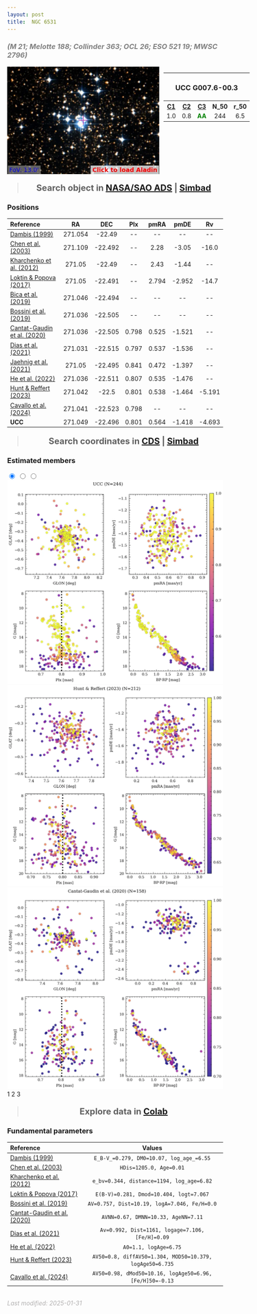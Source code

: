 ```yaml
---
layout: post
title:  NGC 6531
---
```

<h3><span style="color: #808080;"><i>(M 21; Melotte 188; Collinder 363; OCL 26; ESO 521 19; MWSC 2796)</i></span></h3><div style="display: flex; justify-content: space-between; width:720px;height:250px">
<div style="text-align: center;">
<!-- WEBP image -->
<img id="myImage" src="https://raw.githubusercontent.com/ucc23/Q1N/main/plots/ngc6531_aladin.webp" alt="Clickable Image" style="width:355px;height:250px; cursor: pointer;">

<!-- Div to contain Aladin Lite viewer -->
<div id="aladin-lite-div" style="width:355px;height:250px;display:none;"></div>

<!-- Aladin Lite script (will be loaded after the image is clicked) -->
<script type="text/javascript">
// Function to load Aladin Lite after image click and hide the image
function loadAladinLiteAndHideImage() {
    // Dynamically load the Aladin Lite script
    let aladinScript = document.createElement('script');
    aladinScript.src = "https://aladin.cds.unistra.fr/AladinLite/api/v3/latest/aladin.js";
    aladinScript.charset = "utf-8";
    aladinScript.onload = function () {
        A.init.then(() => {
            let aladin = A.aladin('#aladin-lite-div', {survey:"P/DSS2/color", fov:0.217, target: "271.049 -22.496"});
            // Remove the image
            document.getElementById('myImage').remove();
            // Hide the image
            //document.getElementById('myImage').style.visibility = "hidden";
            // Show the Aladin Lite viewer
            document.getElementById('aladin-lite-div').style.display = 'block';
        });
     };
    document.head.appendChild(aladinScript);
}
// Event listener for image click
document.getElementById('myImage').addEventListener('click', loadAladinLiteAndHideImage);
</script>
</div>
<!-- Left block -->

<table style="text-align: center; width:355px;height:250px;">
  <!-- Row 1 (title) -->
  <tr>
    <td colspan="5"><h3>UCC G007.6-00.3</h3></td>
  </tr>
  <!-- Row 2 -->
  <tr>
    <th><a href="https://ucc.ar/faq#what-are-the-c1-c2-and-c3-parameters" title="Photometric class">C1</a></th>
    <th><a href="https://ucc.ar/faq#what-are-the-c1-c2-and-c3-parameters" title="Density class">C2</a></th>
    <th><a href="https://ucc.ar/faq#what-are-the-c1-c2-and-c3-parameters" title="Combined class">C3</a></th>
    <th><div title="Stars with membership probability >50%">N_50</div></th>
    <th><div title="Radius that contains half the members [arcmin]">r_50</div></th>
  </tr>
  <!-- Row 3 -->
  <tr>
    <td>1.0</td>
    <td>0.8</td>
    <td><span style="color: green; font-weight: bold;">A</span><span style="color: green; font-weight: bold;">A</span></td>
    <td>244</td>
    <td>6.5</td>
  </tr>
</table>
</div>

> <p style="text-align:center; font-weight: bold; font-size:20px">Search object in <a data-umami-event="nasa_search" href="https://ui.adsabs.harvard.edu/search/q=%20collection%3Aastronomy%20body%3A%22NGC%206531%22&sort=date%20desc%2C%20bibcode%20desc&p_=0" target="_blank">NASA/SAO ADS</a> | <a data-umami-event="simbad_search" href="https://simbad.cds.unistra.fr/simbad/sim-id-refs?Ident=ngc6531" target="_blank">Simbad</a></p>


### Positions

| Reference    | RA    | DEC   | Plx  | pmRA  | pmDE   |  Rv  |
| :---         | :---: | :---: | :---: | :---: | :---: | :---: |
|[Dambis (1999)](https://ui.adsabs.harvard.edu/abs/1999AstL...25....7D) | 271.054 | -22.49 | -- | -- | -- | -- |
|[Chen et al. (2003)](https://ui.adsabs.harvard.edu/abs/2003AJ....125.1397C) | 271.109 | -22.492 | -- | 2.28 | -3.05 | -16.0 |
|[Kharchenko et al. (2012)](https://ui.adsabs.harvard.edu/abs/2012A%26A...543A.156K) | 271.05 | -22.49 | -- | 2.43 | -1.44 | -- |
|[Loktin & Popova (2017)](https://ui.adsabs.harvard.edu/abs/2017AstBu..72..257L) | 271.05 | -22.491 | -- | 2.794 | -2.952 | -14.7 |
|[Bica et al. (2019)](https://ui.adsabs.harvard.edu/abs/2019AJ....157...12B) | 271.046 | -22.494 | -- | -- | -- | -- |
|[Bossini et al. (2019)](https://ui.adsabs.harvard.edu/abs/2019A%26A...623A.108B) | 271.036 | -22.505 | -- | -- | -- | -- |
|[Cantat-Gaudin et al. (2020)](https://ui.adsabs.harvard.edu/abs/2020A%26A...640A...1C) | 271.036 | -22.505 | 0.798 | 0.525 | -1.521 | -- |
|[Dias et al. (2021)](https://ui.adsabs.harvard.edu/abs/2021MNRAS.504..356D) | 271.031 | -22.515 | 0.797 | 0.537 | -1.536 | -- |
|[Jaehnig et al. (2021)](https://ui.adsabs.harvard.edu/abs/2021ApJ...923..129J) | 271.05 | -22.495 | 0.841 | 0.472 | -1.397 | -- |
|[He et al. (2022)](https://ui.adsabs.harvard.edu/abs/2022ApJS..262....7H) | 271.036 | -22.511 | 0.807 | 0.535 | -1.476 | -- |
|[Hunt & Reffert (2023)](https://ui.adsabs.harvard.edu/abs/2023A%26A...673A.114H) | 271.042 | -22.5 | 0.801 | 0.538 | -1.464 | -5.191 |
|[Cavallo et al. (2024)](https://ui.adsabs.harvard.edu/abs/2024AJ....167...12C) | 271.041 | -22.523 | 0.798 | -- | -- | -- |
| **UCC** |271.049 | -22.496 | 0.801 | 0.564 | -1.418 | -4.693 |

> <p style="text-align:center; font-weight: bold; font-size:20px">Search coordinates in <a data-umami-event="cds_coord_search" href="https://cdsportal.u-strasbg.fr/?target=271.049,-22.496" target="_blank">CDS</a> | <a data-umami-event="simbad_coord_search" href="https://simbad.cds.unistra.fr/mobile/object_list.html?coord=271.049%20-22.496&output=json&radius=5&userEntry=ngc6531" target="_blank">Simbad</a></p>

### Estimated members

<div class="carousel">
<input type="radio" name="radio-btn" id="slide1" checked>
<input type="radio" name="radio-btn" id="slide2">
<input type="radio" name="radio-btn" id="slide3">
<div class="slides">
<div class="slide">
<a href="https://raw.githubusercontent.com/ucc23/Q1N/main/plots/ngc6531.webp" target="_blank">
<img src="https://raw.githubusercontent.com/ucc23/Q1N/main/plots/ngc6531.webp" alt="NGC 6531 UCC">
</a>
</div>
<div class="slide">
<a href="https://raw.githubusercontent.com/ucc23/Q1N/main/plots/ngc6531_HUNT23.webp" target="_blank">
<img src="https://raw.githubusercontent.com/ucc23/Q1N/main/plots/ngc6531_HUNT23.webp" alt="NGC 6531 HUNT23">
</a>
</div>
<div class="slide">
<a href="https://raw.githubusercontent.com/ucc23/Q1N/main/plots/ngc6531_CANTAT20.webp" target="_blank">
<img src="https://raw.githubusercontent.com/ucc23/Q1N/main/plots/ngc6531_CANTAT20.webp" alt="NGC 6531 CANTAT20">
</a>
</div>
</div>
<div class="indicators">
<label for="slide1">1</label>
<label for="slide2">2</label>
<label for="slide3">3</label>
</div>
</div>


> <p style="text-align:center; font-weight: bold; font-size:20px">Explore data in <a data-umami-event="colab" href="https://colab.research.google.com/github/ucc23/ucc/blob/main/assets/notebook.ipynb" target="_blank">Colab</a></p>


### Fundamental parameters

| Reference |  Values |
| :---         |     :---:      |
| [Dambis (1999)](https://ui.adsabs.harvard.edu/abs/1999AstL...25....7D) | `E_B-V_=0.279, DM0=10.07, log_age_=6.55` |
| [Chen et al. (2003)](https://ui.adsabs.harvard.edu/abs/2003AJ....125.1397C) | `HDis=1205.0, Age=0.01` |
| [Kharchenko et al. (2012)](https://ui.adsabs.harvard.edu/abs/2012A%26A...543A.156K) | `e_bv=0.344, distance=1194, log_age=6.82` |
| [Loktin & Popova (2017)](https://ui.adsabs.harvard.edu/abs/2017AstBu..72..257L) | `E(B-V)=0.281, Dmod=10.404, logt=7.067` |
| [Bossini et al. (2019)](https://ui.adsabs.harvard.edu/abs/2019A%26A...623A.108B) | `AV=0.757, Dist=10.19, logA=7.046, Fe/H=0.0` |
| [Cantat-Gaudin et al. (2020)](https://ui.adsabs.harvard.edu/abs/2020A%26A...640A...1C) | `AVNN=0.67, DMNN=10.33, AgeNN=7.11` |
| [Dias et al. (2021)](https://ui.adsabs.harvard.edu/abs/2021MNRAS.504..356D) | `Av=0.992, Dist=1161, logage=7.106, [Fe/H]=0.09` |
| [He et al. (2022)](https://ui.adsabs.harvard.edu/abs/2022ApJS..262....7H) | `A0=1.1, logAge=6.75` |
| [Hunt & Reffert (2023)](https://ui.adsabs.harvard.edu/abs/2023A%26A...673A.114H) | `AV50=0.8, diffAV50=1.304, MOD50=10.379, logAge50=6.735` |
| [Cavallo et al. (2024)](https://ui.adsabs.harvard.edu/abs/2024AJ....167...12C) | `AV50=0.98, dMod50=10.16, logAge50=6.96, [Fe/H]50=-0.13` |

<br>
<font color="b3b1b1"><i>Last modified: 2025-01-31</i></font>
